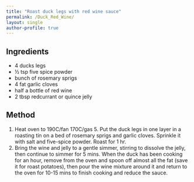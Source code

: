 ```yaml
---
title: "Roast duck legs with red wine sauce"
permalink: /Duck_Red_Wine/
layout: single
author-profile: true
---
```


## Ingredients
- 4 ducks legs
- ½ tsp five spice powder
- bunch of rosemary sprigs
- 4 fat garlic cloves
- half a bottle of red wine
- 2 tbsp redcurrant or quince jelly

## Method
1. Heat oven to 190C/fan 170C/gas 5. Put the duck legs in one layer in a roasting tin on a bed of rosemary sprigs and garlic cloves. Sprinkle it with salt and five-spice powder. Roast for 1 hr.
2. Bring the wine and jelly to a gentle simmer, stirring to dissolve the jelly, then continue to simmer for 5 mins. When the duck has been cooking for an hour, remove from the oven and spoon off almost all the fat (save it for roast potatoes), then pour the wine mixture around it and return to the oven for 10-15 mins to finish cooking and reduce the sauce.
